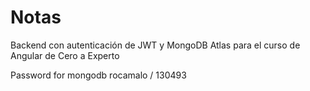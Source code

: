 # Notas

Backend con autenticación de JWT y MongoDB Atlas para el curso de Angular de Cero a Experto


Password for mongodb
rocamalo / 130493